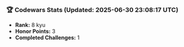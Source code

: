 ### 🏆 Codewars Stats (Updated: 2025-06-30 23:08:17 UTC)

- **Rank:** 8 kyu
- **Honor Points:** 3
- **Completed Challenges:** 1
